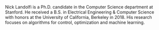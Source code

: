 Nick Landolfi is a Ph.D. candidate in the Computer Science department at Stanford. He received a B.S. in Electrical Engineering & Computer Science with honors at the University of California, Berkeley in 2018. His research focuses on algorithms for control, optimization and machine learning.

